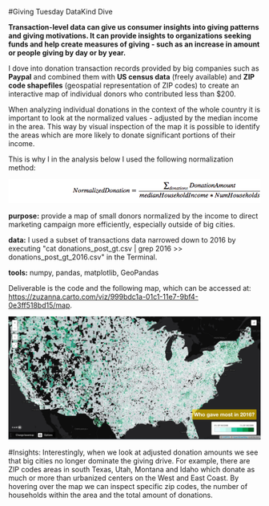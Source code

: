 #Giving Tuesday DataKind Dive

**Transaction-level data can give us consumer insights into giving patterns and giving motivations.  It can  provide insights to organizations seeking funds and help create measures of giving - such as an increase in amount or people giving by day or by year.**  

I dove into donation transaction records provided by big companies such as **Paypal** and combined them with **US census data** (freely available) and **ZIP code shapefiles** (geospatial representation of ZIP codes) to create an interactive map of individual donors who contributed less than $200.

When analyzing individual donations in the context of the whole country it is important to look at the normalized values - adjusted by the median income in the area. This way by visual inspection of the map it is possible to identify the areas which are more likely to donate significant portions of their income. 

This is why I in the analysis below I used the following normalization method:

![normalizing](normalizing.png)

**purpose:** provide a map of small donors normalized by the income to direct marketing campaign more efficiently, especially outside of big cities.

**data:** I used a subset of transactions data narrowed down to 2016 by executing "cat donations_post_gt.csv | grep 2016 >> donations_post_gt_2016.csv" in the Terminal. 

**tools:** numpy, pandas, matplotlib, GeoPandas


Deliverable is the code and the following map, which can be accessed at: https://zuzanna.carto.com/viz/999bdc1a-01c1-11e7-9bf4-0e3ff518bd15/map.  

![map_image](map_image.png)

#Insights:
Interestingly, when we look at adjusted donation amounts we see that big cities no longer dominate the giving drive. For example, there are ZIP codes areas in south Texas, Utah, Montana and Idaho which donate as much or more than urbanized centers on the West and East Coast. By hovering over the map we can inspect specific zip codes, the number of households within the area and the total amount of donations.